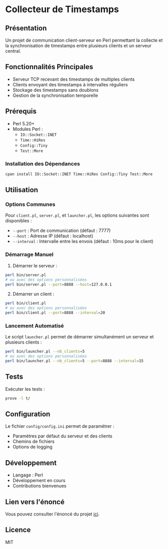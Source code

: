 # Collecteur de Timestamps

## Présentation

Un projet de communication client-serveur en Perl permettant la collecte et la synchronisation de timestamps entre plusieurs clients et un serveur central.

## Fonctionnalités Principales

- Serveur TCP recevant des timestamps de multiples clients
- Clients envoyant des timestamps à intervalles réguliers
- Stockage des timestamps sans doublons
- Gestion de la synchronisation temporelle

## Prérequis

- Perl 5.20+
- Modules Perl :
  - `IO::Socket::INET`
  - `Time::HiRes`
  - `Config::Tiny`
  - `Test::More`

### Installation des Dépendances

```bash
cpan install IO::Socket::INET Time::HiRes Config::Tiny Test::More
```

## Utilisation

### Options Communes

Pour `client.pl`, `server.pl`, et `launcher.pl`, les options suivantes sont disponibles :

- `--port` : Port de communication (défaut : 7777)
- `--host` : Adresse IP (défaut : localhost)
- `--interval` : Intervalle entre les envois (défaut : 10ms pour le client)

### Démarrage Manuel

1. Démarrer le serveur :

```bash
perl bin/server.pl
# ou avec des options personnalisées
perl bin/server.pl --port=8888 --host=127.0.0.1
```

2. Démarrer un client :

```bash
perl bin/client.pl
# ou avec des options personnalisées
perl bin/client.pl --port=8888 --interval=20
```

### Lancement Automatisé

Le script `launcher.pl` permet de démarrer simultanément un serveur et plusieurs clients :

```bash
perl bin/launcher.pl --nb_clients=5
# ou avec des options personnalisées
perl bin/launcher.pl --nb_clients=5 --port=8888 --interval=15
```

## Tests

Exécuter les tests :

```bash
prove -l t/
```

## Configuration

Le fichier `config/config.ini` permet de paramétrer :

- Paramètres par défaut du serveur et des clients
- Chemins de fichiers
- Options de logging

## Développement

- Langage : Perl
- Développement en cours
- Contributions bienvenues

## Lien vers l'énoncé

Vous pouvez consulter l'énoncé du projet [ici](docs/enonce_timestamp_collector.pdf).

## Licence

MIT
